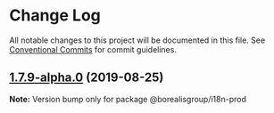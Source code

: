 # Change Log

All notable changes to this project will be documented in this file.
See [Conventional Commits](https://conventionalcommits.org) for commit guidelines.

## [1.7.9-alpha.0](https://github.com/borealisgroup/create-bor-app/tree/master/packages/i18n-prod/compare/@borealisgroup/i18n-prod@1.7.8...@borealisgroup/i18n-prod@1.7.9-alpha.0) (2019-08-25)

**Note:** Version bump only for package @borealisgroup/i18n-prod
